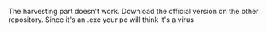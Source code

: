 The harvesting part doesn't work. Download the official version on the other repository. Since it's an .exe your pc will think it's a virus
